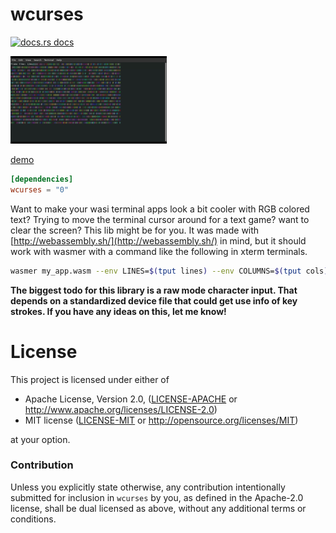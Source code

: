 # wcurses

<a href="https://docs.rs/wcurses"><img src="https://img.shields.io/badge/docs-latest-blue.svg?style=flat-square" alt="docs.rs docs" /></a>

![wcurses example](loop.gif)

[demo](https://webassembly.sh/?run-command=noise)

```toml
[dependencies]
wcurses = "0"
```

Want to make your wasi terminal apps look a bit cooler with RGB colored text? Trying to move the terminal cursor around for a text game? want to clear the screen? This lib might be for you.  It was made with [http://webassembly.sh/](http://webassembly.sh/) in mind, but it should work with wasmer with a command like the following in xterm terminals.

```bash
wasmer my_app.wasm --env LINES=$(tput lines) --env COLUMNS=$(tput cols)
```

**The biggest todo for this library is a raw mode character input. That depends on a standardized device file that could get use info of key strokes. If you have any ideas on this, let me know!**

# License

This project is licensed under either of

 * Apache License, Version 2.0, ([LICENSE-APACHE](LICENSE-APACHE) or
   http://www.apache.org/licenses/LICENSE-2.0)
 * MIT license ([LICENSE-MIT](LICENSE-MIT) or
   http://opensource.org/licenses/MIT)

at your option.

### Contribution

Unless you explicitly state otherwise, any contribution intentionally submitted
for inclusion in `wcurses` by you, as defined in the Apache-2.0 license, shall be
dual licensed as above, without any additional terms or conditions.
